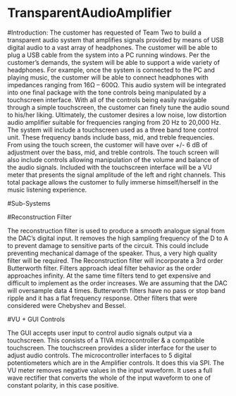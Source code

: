 # TransparentAudioAmplifier

#Introduction: 
The customer has requested of Team Two to build a transparent audio system that amplifies signals provided by means of USB digital audio to a vast array of headphones. The customer will be able to plug a USB cable from the system into a PC running windows. Per the customer’s demands, the system will be able to support a wide variety of headphones. For example, once the system is connected to the PC and playing music, the customer will be able to connect headphones with impedances ranging from 16Ω – 600Ω. This audio system will be integrated into one final package with the tone controls being manipulated by a touchscreen interface. With all of the controls being easily navigable through a simple touchscreen, the customer can finely tune the audio sound to his/her liking. Ultimately, the customer desires a low noise, low distortion audio amplifier suitable for frequencies ranging from 20 Hz to 20,000 Hz. The system will include a touchscreen used as a three band tone control unit. These frequency bands include bass, mid, and treble frequencies. From using the touch screen, the customer will have over +/- 6 dB of adjustment over the bass, mid, and treble controls.   The touch screen will also include controls allowing manipulation of the volume and balance of the audio signals. Included with the touchscreen interface will be a VU meter that presents the signal amplitude of the left and right channels. This total package allows the customer to fully immerse himself/herself in the music listening experience. 



#Sub-Systems

#Reconstruction Filter

The reconstruction filter is used to produce a smooth analogue signal from the DAC’s digital input. It removes the high sampling frequency of the D to A to prevent damage to sensitive parts of the circuit. This could include preventing mechanical damage of the speaker. Thus, a very high quality filter will be required. The Reconstruction filter will incorporate a 3rd order Butterworth filter. Filters approach ideal filter behavior as the order approaches infinity. At the same time filters tend to get expensive and difficult to implement as the order increases. We are assuming that the DAC will oversample data 4 times. Butterworth filters have no pass or stop band ripple and it has a flat frequency response. Other filters that were considered were Chebyshev and Bessel.

#VU + GUI Controls

The GUI accepts user input to control audio signals output via a touchscreen. This consists of a TIVA microcontroller & a compatible touchscreen. The touchscreen provides a slider interface for the user to adjust audio controls. The microcontroller interfaces to 5 digital potentiometers which are in the Amplifier controls. It does this via SPI. The VU meter removes negative values in the input waveform. It uses a full wave rectifier that converts the whole of the input waveform to one of constant polarity, in this case positive.

